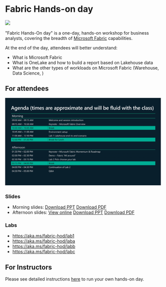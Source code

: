 # Fabric Hands-on day

![](./assets/fabric-handson-day.png)

"Fabric Hands-On day" is a one-day, hands-on workshop for business analysts, covering the breadth of [Microsoft Fabric](https://www.microsoft.com/microsoft-fabric) capabilities.

At the end of the day, attendees will better understand:

- What is Microsoft Fabric
- What is OneLake and how to build a report based on Lakehouse data
- What are the other types of workloads on Microsoft Fabric (Warehouse, Data Science, )

## For attendees

![](./assets/fabric-handson-day-agenda.png)


### Slides

- Morning slides: [Download PPT](./slides/fabric-handson-day-morning-keynote.pptx) [Download PDF](./slides/fabric-handson-day-morning-keynote.pdf)
- Afternoon slides: [View online](https://view.officeapps.live.com/op/view.aspx?src=https://github.com/cmaneu/Fabric-Readiness/raw/fabric-readiness-hands-on-day/readiness-hands-on-day/slides/fabric-handson-day-afternoon-keynote.pptx) [Download PPT](./slides/fabric-handson-day-afternoon-keynote.pptx) [Download PDF](./slides/fabric-handson-day-afternoon-keynote.pdf)

### Labs

- https://aka.ms/fabric-hod/lab1
- https://aka.ms/fabric-hod/laba
- https://aka.ms/fabric-hod/labb
- https://aka.ms/fabric-hod/labc

## For Instructors

Please see detailed instructions [here](./readme-instructor.md) to run your own hands-on day.
